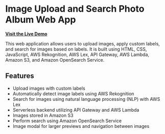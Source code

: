 <div>
  <h1>Image Upload and Search Photo Album Web App</h1>
  <p>
    <a
      href="http://photo-album-webapp-frontend.s3-website-us-east-1.amazonaws.com/"
      target="_new"
      ><strong>Visit the Live Demo</strong></a
    >
  </p>
  <p>
    This web application allows users to upload images, apply custom labels, and search
    for images based on labels. It is built using HTML, CSS, JavaScript, AWS Rekognition,
    AWS Lex, API Gateway, AWS Lambda, Amazon S3, and Amazon OpenSearch Service.
  </p>
  <h2>Features</h2>
  <ul>
    <li>Upload images with custom labels</li>
    <li>Automatically detect image labels using AWS Rekognition</li>
    <li>Search for images using natural language processing (NLP) with AWS Lex</li>
    <li>Serverless backend utilizing API Gateway and AWS Lambda</li>
    <li>Images stored in Amazon S3</li>
    <li>Perform search using Amazon OpenSearch Service</li>
    <li>Image modal for larger previews and navigation between images</li>
  </ul>
</div>
